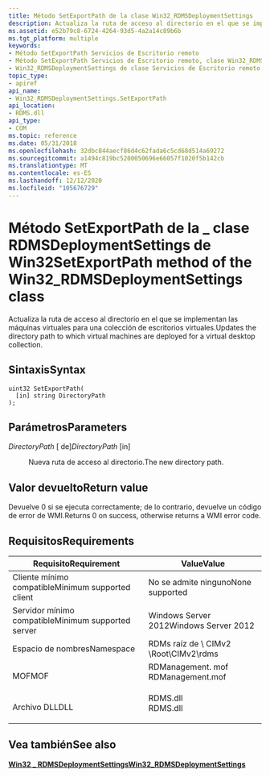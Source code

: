 ```yaml
---
title: Método SetExportPath de la clase Win32_RDMSDeploymentSettings
description: Actualiza la ruta de acceso al directorio en el que se implementan las máquinas virtuales para una colección de escritorios virtuales.
ms.assetid: e52b79c8-6724-4264-93d5-4a2a14c89b6b
ms.tgt_platform: multiple
keywords:
- Método SetExportPath Servicios de Escritorio remoto
- Método SetExportPath Servicios de Escritorio remoto, clase Win32_RDMSDeploymentSettings
- Win32_RDMSDeploymentSettings de clase Servicios de Escritorio remoto, método SetExportPath
topic_type:
- apiref
api_name:
- Win32_RDMSDeploymentSettings.SetExportPath
api_location:
- RDMS.dll
api_type:
- COM
ms.topic: reference
ms.date: 05/31/2018
ms.openlocfilehash: 32dbc844aecf86d4c62fada6c5cd68d514a69272
ms.sourcegitcommit: a1494c819bc5200050696e66057f1020f5b142cb
ms.translationtype: MT
ms.contentlocale: es-ES
ms.lasthandoff: 12/12/2020
ms.locfileid: "105676729"
---
```

# <a name="setexportpath-method-of-the-win32_rdmsdeploymentsettings-class"></a><span data-ttu-id="2ffbb-106">Método SetExportPath de la \_ clase RDMSDeploymentSettings de Win32</span><span class="sxs-lookup"><span data-stu-id="2ffbb-106">SetExportPath method of the Win32\_RDMSDeploymentSettings class</span></span>

<span data-ttu-id="2ffbb-107">Actualiza la ruta de acceso al directorio en el que se implementan las máquinas virtuales para una colección de escritorios virtuales.</span><span class="sxs-lookup"><span data-stu-id="2ffbb-107">Updates the directory path to which virtual machines are deployed for a virtual desktop collection.</span></span>

## <a name="syntax"></a><span data-ttu-id="2ffbb-108">Sintaxis</span><span class="sxs-lookup"><span data-stu-id="2ffbb-108">Syntax</span></span>


```mof
uint32 SetExportPath(
  [in] string DirectoryPath
);
```



## <a name="parameters"></a><span data-ttu-id="2ffbb-109">Parámetros</span><span class="sxs-lookup"><span data-stu-id="2ffbb-109">Parameters</span></span>

<dl> <dt>

<span data-ttu-id="2ffbb-110">*DirectoryPath* \[ de\]</span><span class="sxs-lookup"><span data-stu-id="2ffbb-110">*DirectoryPath* \[in\]</span></span>
</dt> <dd>

<span data-ttu-id="2ffbb-111">Nueva ruta de acceso al directorio.</span><span class="sxs-lookup"><span data-stu-id="2ffbb-111">The new directory path.</span></span>

</dd> </dl>

## <a name="return-value"></a><span data-ttu-id="2ffbb-112">Valor devuelto</span><span class="sxs-lookup"><span data-stu-id="2ffbb-112">Return value</span></span>

<span data-ttu-id="2ffbb-113">Devuelve 0 si se ejecuta correctamente; de lo contrario, devuelve un código de error de WMI.</span><span class="sxs-lookup"><span data-stu-id="2ffbb-113">Returns 0 on success, otherwise returns a WMI error code.</span></span>

## <a name="requirements"></a><span data-ttu-id="2ffbb-114">Requisitos</span><span class="sxs-lookup"><span data-stu-id="2ffbb-114">Requirements</span></span>



| <span data-ttu-id="2ffbb-115">Requisito</span><span class="sxs-lookup"><span data-stu-id="2ffbb-115">Requirement</span></span> | <span data-ttu-id="2ffbb-116">Value</span><span class="sxs-lookup"><span data-stu-id="2ffbb-116">Value</span></span> |
|-------------------------------------|---------------------------------------------------------------------------------------------|
| <span data-ttu-id="2ffbb-117">Cliente mínimo compatible</span><span class="sxs-lookup"><span data-stu-id="2ffbb-117">Minimum supported client</span></span><br/> | <span data-ttu-id="2ffbb-118">No se admite ninguno</span><span class="sxs-lookup"><span data-stu-id="2ffbb-118">None supported</span></span><br/>                                                                   |
| <span data-ttu-id="2ffbb-119">Servidor mínimo compatible</span><span class="sxs-lookup"><span data-stu-id="2ffbb-119">Minimum supported server</span></span><br/> | <span data-ttu-id="2ffbb-120">Windows Server 2012</span><span class="sxs-lookup"><span data-stu-id="2ffbb-120">Windows Server 2012</span></span><br/>                                                              |
| <span data-ttu-id="2ffbb-121">Espacio de nombres</span><span class="sxs-lookup"><span data-stu-id="2ffbb-121">Namespace</span></span><br/>                | <span data-ttu-id="2ffbb-122">RDMs raíz de \\ CIMv2 \\</span><span class="sxs-lookup"><span data-stu-id="2ffbb-122">Root\\CIMv2\\rdms</span></span><br/>                                                                |
| <span data-ttu-id="2ffbb-123">MOF</span><span class="sxs-lookup"><span data-stu-id="2ffbb-123">MOF</span></span><br/>                      | <dl> <span data-ttu-id="2ffbb-124"><dt>RDManagement. mof</dt></span><span class="sxs-lookup"><span data-stu-id="2ffbb-124"><dt>RDManagement.mof</dt></span></span> </dl> |
| <span data-ttu-id="2ffbb-125">Archivo DLL</span><span class="sxs-lookup"><span data-stu-id="2ffbb-125">DLL</span></span><br/>                      | <dl> <span data-ttu-id="2ffbb-126"><dt>RDMS.dll</dt></span><span class="sxs-lookup"><span data-stu-id="2ffbb-126"><dt>RDMS.dll</dt></span></span> </dl>         |



## <a name="see-also"></a><span data-ttu-id="2ffbb-127">Vea también</span><span class="sxs-lookup"><span data-stu-id="2ffbb-127">See also</span></span>

<dl> <dt>

[<span data-ttu-id="2ffbb-128">**Win32 \_ RDMSDeploymentSettings**</span><span class="sxs-lookup"><span data-stu-id="2ffbb-128">**Win32\_RDMSDeploymentSettings**</span></span>](win32-rdmsdeploymentsettings.md)
</dt> </dl>

 

 





